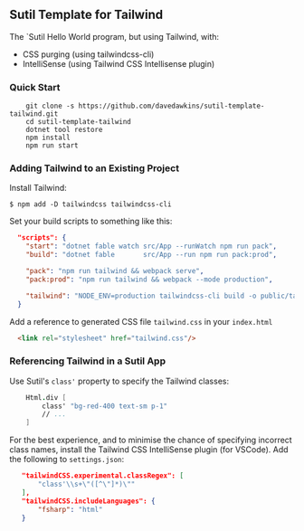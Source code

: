 ## Sutil Template for Tailwind

The `Sutil Hello World program, but using Tailwind, with:
- CSS purging (using tailwindcss-cli)
- IntelliSense (using Tailwind CSS Intellisense plugin)

### Quick Start

```
    git clone -s https://github.com/davedawkins/sutil-template-tailwind.git
    cd sutil-template-tailwind
    dotnet tool restore
    npm install
    npm run start
```

### Adding Tailwind to an Existing Project

Install Tailwind:

```
$ npm add -D tailwindcss tailwindcss-cli
```

Set your build scripts to something like this:

```json
  "scripts": {
    "start": "dotnet fable watch src/App --runWatch npm run pack",
    "build": "dotnet fable       src/App --run npm run pack:prod",

    "pack": "npm run tailwind && webpack serve",
    "pack:prod": "npm run tailwind && webpack --mode production",

    "tailwind": "NODE_ENV=production tailwindcss-cli build -o public/tailwind.css"
  }
```

Add a reference to generated CSS file `tailwind.css` in your `index.html`

```html
  <link rel="stylesheet" href="tailwind.css"/>
```

### Referencing Tailwind in a Sutil App

Use Sutil's `class'` property to specify the Tailwind classes:

```fs
    Html.div [
        class' "bg-red-400 text-sm p-1"
        // ...
    ]
```

For the best experience, and to minimise the chance of specifying incorrect class names, install
the Tailwind CSS IntelliSense plugin (for VSCode). Add the following to `settings.json`:

```json
   "tailwindCSS.experimental.classRegex": [
       "class'\\s+\"([^\"]*)\""
   ],
   "tailwindCSS.includeLanguages": {
       "fsharp": "html"
   }
```